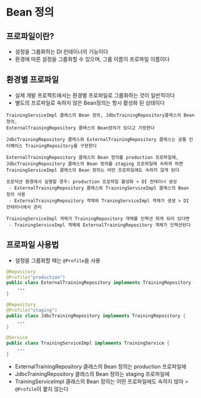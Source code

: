# Bean 정의
## 프로파일이란?
+ 설정을 그룹화하는 DI 컨테이너의 기능이다
+ 환경에 따른 설정을 그룹화할 수 있으며, 그룹 이름이 프로파일 이름이다

## 환경별 프로파일
+ 실제 개발 프로젝트에서는 환경별 프로파일로 그룹화하는 것이 일반적이다
+ 별도의 프로파일로 속하지 않은 Bean정의는 항시 활성화 된 상태이다
```text
TrainingServiceImpl 클래스의 Bean 정의, JdbcTrainingRepository클래스의 Bean정의,
ExternalTrainingRepository 클래스의 Bean정의가 있다고 가정한다

JdbcTrainingRepository 클래스와 ExternalTrainingRepository 클래스는 공통 인터페이스 TrainingRepository를 구현한다

ExternalTrainingRepository 클래스의 Bean 정의를 production 프로파일에, JdbcTrainingRepository 클래스의 Bean 정의를 staging 프로파일에 속하게 하면
TrainingServiceImpl 클래스의 Bean 정의는 어떤 프로파일에도 속하지 않게 된다

프로덕션 환경에서 실행할 경우: production 프로파일 활성화 > DI 컨테이너 생성
 - ExternalTrainingRepository 클래스와 TrainingServiceImpl 클래스의 Bean 정의 사용
 - ExternalTrainingRepository 객체와 TraningServiceImpl 객체가 생생 > DI 컨테이너에서 관리
 
TrainingServiceImpl 객체가 TrainingRepository 객체를 인젝션 하게 되어 있다면
 - TrainingServiceImpl 객체에 ExternalTrainingRepository 객체가 인젝션된다
```

## 프로파일 사용법
+ 설정을 그룹화할 때는 `@Profile`을 사용
```java
@Repository
@Profile("production")
public class ExternalTrainingRepository implements TrainingRepository {
    ...
}
```
```java
@Repository
@Profile("staging")
public class JdbcTrainingRepository implements TrainingRepository {
    ...
}
```
```java
@Service
public class TrainingServiceImpl implements TrainingService {
    ...
}
```
+ ExternalTrainingRepository 클래스의 Bean 정의는 production 프로파일에
+ JdbcTrainingRepository 클래스의 Bean 정의는 staging 프로파일에
+ TrainingServiceImpl 클래스의 Bean 정의는 어떤 프로파일에도 속하지 않아 > `@Profile`이 붙지 않는다

